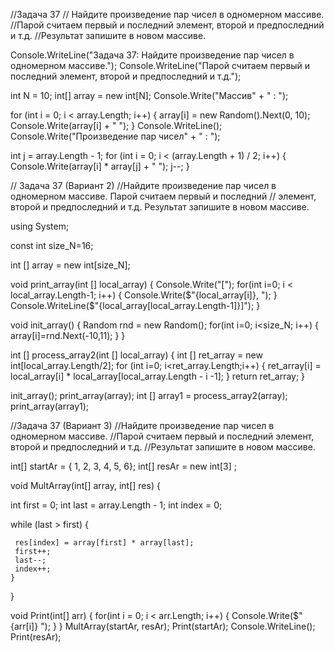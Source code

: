 
//Задача 37
// Найдите произведение пар чисел в одномерном массиве. 
//Парой считаем первый и последний элемент, второй и предпоследний и т.д.
//Результат запишите в новом массиве.

Console.WriteLine("Задача 37: Найдите произведение пар чисел в одномерном массиве.");
Console.WriteLine("Парой считаем первый и последний элемент, второй и предпоследний и т.д.");

int N = 10;
int[] array = new int[N];
Console.Write("Массив" + " : ");

for (int i = 0; i < array.Length; i++)
{
    array[i] = new Random().Next(0, 10);
    Console.Write(array[i] + " ");
}
Console.WriteLine();
Console.Write("Произведение пар чисел" + " : ");

int j = array.Length - 1;
for (int i = 0; i < (array.Length + 1) / 2; i++)
{
    Console.Write(array[i] * array[j] + " ");
    j--;
}



// Задача 37 (Вариант 2) 
//Найдите произведение пар чисел в одномерном массиве. Парой считаем первый и последний
// элемент, второй и предпоследний и т.д. Результат запишите в новом массиве.

using System;

const int size_N=16;

int [] array = new int[size_N];

void print_array(int [] local_array)
{
Console.Write("[");
for(int i=0; i < local_array.Length-1; i++)
     {
         Console.Write($"{local_array[i]}, ");
     }
     Console.WriteLine($"{local_array[local_array.Length-1]}]");
 }

 void init_array()
 {
     Random rnd = new Random();
     for(int i=0; i<size_N; i++)
     {
         array[i]=rnd.Next(-10,11);
     }
 }

 int [] process_array2(int [] local_array)
 {
   int [] ret_array = new int[local_array.Length/2];
   for (int i=0; i<ret_array.Length;i++)
   {
       ret_array[i] = local_array[i] * local_array[local_array.Length - i -1];
   }
   return ret_array;
 }

 init_array();
 print_array(array);
 int [] array1 = process_array2(array);
 print_array(array1);
 
 
 //Задача 37 (Вариант 3) 
//Найдите произведение пар чисел в одномерном массиве. 
//Парой считаем первый и последний элемент, второй и предпоследний и т.д. 
//Результат запишите в новом массиве.

int[] startAr = { 1, 2, 3, 4, 5, 6};
int[] resAr = new int[3] ;

void MultArray(int[] array, int[] res)
{

 int first = 0;
 int last = array.Length - 1;
 int index = 0;

 while (last > first)
    {
    
     res[index] = array[first] * array[last];
     first++;
     last--;
     index++;
    }
}

void Print(int[] arr)
{
     for(int i = 0; i < arr.Length; i++)
     {
         Console.Write($"{arr[i]}  ");
     }
}
 MultArray(startAr, resAr);
 Print(startAr);
 Console.WriteLine();
 Print(resAr);
